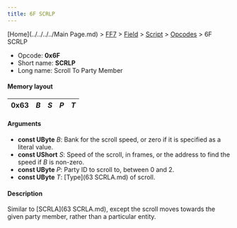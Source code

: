 ```yaml
---
title: 6F SCRLP
---
```


[Home](../../../../Main Page.md) > [FF7](../../../../FF7.md) > [Field](../../../Field.md) > [Script](../../Script.md) > [Opcodes](../Opcodes.md) > 6F SCRLP

-   Opcode: **0x6F**
-   Short name: **SCRLP**
-   Long name: Scroll To Party Member

#### Memory layout

| 0x63 | *B* | *S* | *P* | *T* |
|------|-----|-----|-----|-----|

#### Arguments

-   **const UByte** *B*: Bank for the scroll speed, or zero if it is specified as a literal value.
-   **const UShort** *S*: Speed of the scroll, in frames, or the address to find the speed if *B* is non-zero.
-   **const UByte** *P*: Party ID to scroll to, between 0 and 2.
-   **const UByte** *T*: [Type](63 SCRLA.md) of scroll.

#### Description

Similar to [SCRLA](63 SCRLA.md), except the scroll moves towards the given party member, rather than a particular entity.
